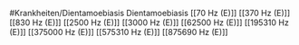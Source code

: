 #Krankheiten/Dientamoebiasis
Dientamoebiasis
[[70 Hz (E)]]
[[370 Hz (E)]]
[[830 Hz (E)]]
[[2500 Hz (E)]]
[[3000 Hz (E)]]
[[62500 Hz (E)]]
[[195310 Hz (E)]]
[[375000 Hz (E)]]
[[575310 Hz (E)]]
[[875690 Hz (E)]]